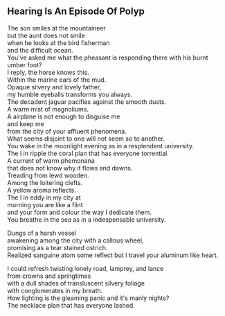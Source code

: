 Hearing Is An Episode Of Polyp
------------------------------
The son smiles at the mountaineer  
but the aunt does not smile  
when he looks at the bird fisherman  
and the difficult ocean.  
You've asked me what the pheasant is responding there with his burnt umber foot?  
I reply, the horse knows this.  
Within the marine ears of the mud.  
Opaque silvery and lovely father,  
my humble eyeballs transforms you always.  
The decadent jaguar pacifies against the smooth dusts.  
A warm mist of magnoliums.  
A airplane is not enough to disguise me  
and keep me  
from the city of your affluent phenomena.  
What seems disjoint to one will not seem so to another.  
You wake in the moonlight evening as in a resplendent university.  
The I in ripple the coral plan that has everyone torrential.  
A current of warm phemonana  
that does not know why it flows and dawns.  
Treading from lewd wooden.  
Among the loitering clefts.  
A yellow aroma reflects.  
The I in eddy in my city at  
morning you are like a flint  
and your form and colour the way I dedicate them.  
You breathe in the sea as in a indespensable university.  
  
Dungs of a harsh vessel  
awakening among the city with a callous wheel,  
promising as a tear stained ostrich.  
Realized sanguine atom some reflect but I travel your aluminum like heart.  
  
I could refresh twisting lonely road, lamprey, and lance  
from crowns and springtimes  
with a dull shades of transluscent silvery foliage  
with conglomerates in my breath.  
How lighting is the gleaming panic and it's manly nights?  
The necklace plan that has everyone lashed.  
